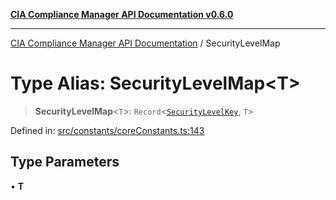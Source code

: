 [**CIA Compliance Manager API Documentation v0.6.0**](../README.md)

***

[CIA Compliance Manager API Documentation](../globals.md) / SecurityLevelMap

# Type Alias: SecurityLevelMap\<T\>

> **SecurityLevelMap**\<`T`\>: `Record`\<[`SecurityLevelKey`](SecurityLevelKey.md), `T`\>

Defined in: [src/constants/coreConstants.ts:143](https://github.com/Hack23/cia-compliance-manager/blob/main/src/constants/coreConstants.ts#L143)

## Type Parameters

• **T**
